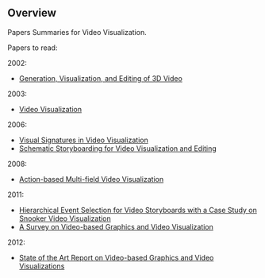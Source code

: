 ## Overview

Papers Summaries for Video Visualization.

Papers to read:

2002:
- [Generation, Visualization, and Editing of 3D Video](http://vision.kuee.kyoto-u.ac.jp/__STATIC__/japanese/happyou/pdf/Matsuyama_2002_IC_46.pdf)

2003:
- [Video Visualization](http://citeseerx.ist.psu.edu/viewdoc/download?doi=10.1.1.63.1648&rep=rep1&type=pdf)

2006:
- [Visual Signatures in Video Visualization](https://www.researchgate.net/profile/Rathiah_Hashim/publication/3411294_Visual_Signatures_in_Video_Visualization/links/5438569a0cf204cab1d6d3ab/Visual-Signatures-in-Video-Visualization.pdf)
- [Schematic Storyboarding for Video Visualization and Editing](http://grail.cs.washington.edu/projects/storyboards/paper/review-4-19.pdf)

2008:
- [Action-based Multi-field Video Visualization](http://citeseerx.ist.psu.edu/viewdoc/download?doi=10.1.1.230.2910&rep=rep1&type=pdf)

2011:
- [Hierarchical Event Selection for Video Storyboards with a Case Study on Snooker Video Visualization](http://eprints.uwe.ac.uk/25414/1/2011_visweek_draft.pdf) 
- [A Survey on Video-based Graphics and Video Visualization](http://citeseerx.ist.psu.edu/viewdoc/download?doi=10.1.1.222.3072&rep=rep1&type=pdf)

2012:
- [State of the Art Report on Video-based Graphics and Video Visualizations](https://core.ac.uk/download/pdf/78853940.pdf)
